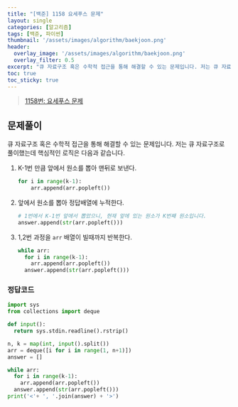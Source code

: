 ```yaml
---
title: "[백준] 1158 요세푸스 문제"
layout: single
categories: [알고리즘]
tags: [백준, 파이썬]
thumbnail: '/assets/images/algorithm/baekjoon.png'
header:
  overlay_image: '/assets/images/algorithm/baekjoon.png'
  overlay_filter: 0.5
excerpt: "큐 자료구조 혹은 수학적 접근을 통해 해결할 수 있는 문제입니다. 저는 큐 자료구조로 풀이했는데 핵심적인 로직은 다음과 같습니다."
toc: true
toc_sticky: true
---
```


>[1158번: 요세푸스 문제](https://www.acmicpc.net/problem/1158)
>

## 문제풀이

큐 자료구조 혹은 수학적 접근을 통해 해결할 수 있는 문제입니다. 저는 큐 자료구조로 풀이했는데 핵심적인 로직은 다음과 같습니다.

1. K-1번 만큼 앞에서 원소를 뽑아 맨뒤로 보낸다.
    
    ```python
    for i in range(k-1):
        arr.append(arr.popleft())
    ```
    
2. 앞에서 원소를 뽑아 정답배열에 누적한다. 
    
    ```python
    # 1번에서 K-1번 앞에서 뽑았으니, 현재 앞에 있는 원소가 K번째 원소입니다.
    answer.append(str(arr.popleft()))
    ```
    
3. 1,2번 과정을 `arr` 배열이 빌때까지 반복한다.
    
    ```python
    while arr:
      for i in range(k-1):
        arr.append(arr.popleft())
      answer.append(str(arr.popleft()))
    ```
    

### 정답코드

```python
import sys
from collections import deque

def input():
  return sys.stdin.readline().rstrip()

n, k = map(int, input().split())
arr = deque([i for i in range(1, n+1)])
answer = []

while arr:
  for i in range(k-1):
    arr.append(arr.popleft())
  answer.append(str(arr.popleft()))
print('<'+ ', '.join(answer) + '>')
```